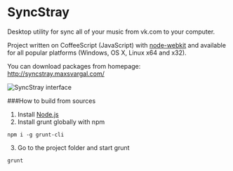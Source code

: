SyncStray
=========

Desktop utility for sync all of your music from vk.com to your computer.

Project written on CoffeeScript (JavaScript) with [node-webkit](https://github.com/rogerwang/node-webkit) and available for all popular platforms (Windows, OS X, Linux x64 and x32).

You can download packages from homepage: http://syncstray.maxsvargal.com/

![SyncStray interface](https://dl.dropboxusercontent.com/u/931817/github_syncstray.png "SyncStray interface")

###How to build from sources
1. Install [Node.js](http://nodejs.org)
2. Install grunt globally with npm
```
npm i -g grunt-cli
```
3. Go to the project folder and start grunt
```
grunt
```
